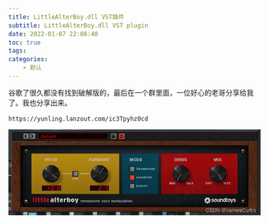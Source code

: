 ```yaml
---
title: LittleAlterBoy.dll VST插件
subtitle: LittleAlterBoy.dll VST plugin
date: 2022-01-07 22:08:40
toc: true
tags: 
categories: 
    - 默认
---
```



谷歌了很久都没有找到破解版的，最后在一个群里面，一位好心的老哥分享给我了。我也分享出来。

```
https://yunling.lanzout.com/ic3Tpyhz0cd
```


![img](https://raw.githubusercontent.com/eric-gitta-moore/eric-gitta-moore.github.io/main/static/images/0e03b184ed3f46d587917e3f83af60f7.png)